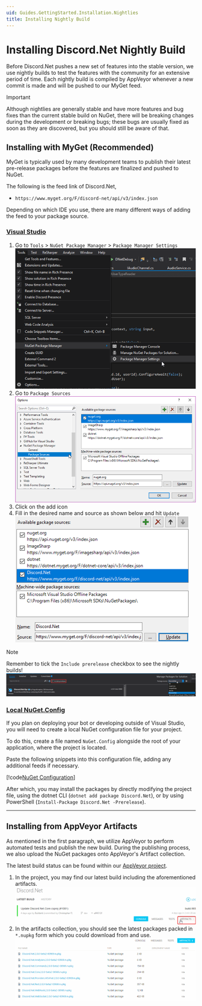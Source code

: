 ```yaml
---
uid: Guides.GettingStarted.Installation.Nightlies
title: Installing Nightly Build
---
```


# Installing Discord.Net Nightly Build

Before Discord.Net pushes a new set of features into the stable
version, we use nightly builds to test the features with the
community for an extensive period of time. Each nightly build is
compiled by AppVeyor whenever a new commit is made and will be pushed
to our MyGet feed.

> [!IMPORTANT]
> Although nightlies are generally stable and have more features
> and bug fixes than the current stable build on NuGet, there
> will be breaking changes during the development or
> breaking bugs; these bugs are usually fixed as soon as they
> are discovered, but you should still be aware of that.

## Installing with MyGet (Recommended)

MyGet is typically used by many development teams to publish their
latest pre-release packages before the features are finalized and
pushed to NuGet.

The following is the feed link of Discord.Net,

* `https://www.myget.org/F/discord-net/api/v3/index.json`

Depending on which IDE you use, there are many different ways of
adding the feed to your package source.

### [Visual Studio](#tab/vs)

1. Go to `Tools` > `NuGet Package Manager` > `Package Manager Settings`
    ![VS](images/nightlies-vs-step1.png)
2. Go to `Package Sources`
    ![Package Sources](images/nightlies-vs-step2.png)
3. Click on the add icon
4. Fill in the desired name and source as shown below and hit `Update`
    ![Add Source](images/nightlies-vs-step4.png)

> [!NOTE]
> Remember to tick the `Include prerelease` checkbox to see the
> nightly builds!
> ![Checkbox](images/nightlies-vs-note.png)

### [Local NuGet.Config](#tab/local-nuget-config)

If you plan on deploying your bot or developing outside of Visual
Studio, you will need to create a local NuGet configuration file for
your project.

To do this, create a file named `NuGet.Config` alongside the root of
your application, where the project is located.

Paste the following snippets into this configuration file, adding any
additional feeds if necessary.

[!code[NuGet Configuration](samples/nuget.config)]

After which, you may install the packages by directly modifying the
project file, using the dotnet CLI (`dotnet add package Discord.Net`),
or by using PowerShell (`Install-Package Discord.Net -Prerelease`).

***

## Installing from AppVeyor Artifacts

As mentioned in the first paragraph, we utilize AppVeyor to perform
automated tests and publish the new build. During the publishing
process, we also upload the NuGet packages onto
AppVeyor's Artifact collection.

The latest build status can be found within our [AppVeyor project].

[AppVeyor project]: https://ci.appveyor.com/project/rogueexception/discord-net

1. In the project, you may find our latest build including the
 aforementioned artifacts.
    ![Artifacts](images/appveyor-artifacts.png)
2. In the artifacts collection, you should see the latest packages
 packed in `*.nupkg` form which you could download from and use.
    ![NuPkgs](images/appveyor-nupkg.png)
